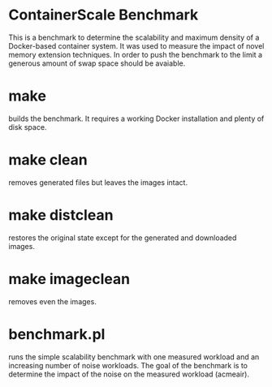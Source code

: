 # ContainerScale Benchmark


This is a benchmark to determine the scalability and maximum density of a Docker-based container system. 
It was used to measure the impact of novel memory extension techniques. 
In order to push the benchmark to the limit a generous amount of swap space should be avaiable. 

# make

builds the benchmark. It requires a working Docker installation and plenty of disk space.

# make clean 

removes generated files but leaves the images intact. 

# make distclean

restores the original state except for the generated and downloaded images. 

# make imageclean

removes even the images. 

# benchmark.pl

runs the simple scalability benchmark with one measured workload and an increasing number of noise workloads. 
The goal of the benchmark is to determine the impact of the noise on the measured workload (acmeair). 


